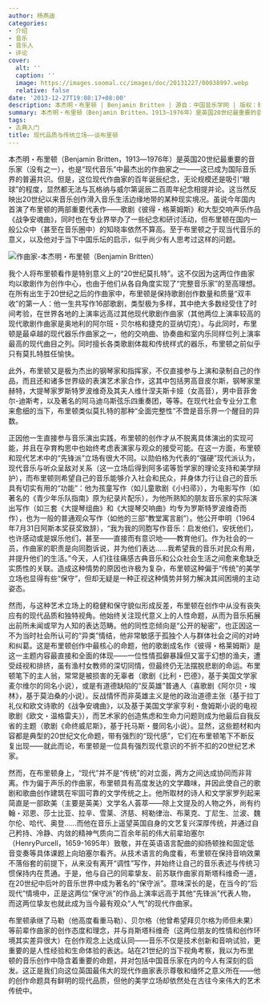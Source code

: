 ```yaml
---
author: 杨燕迪
categories:
- 介绍
- 音乐
- 音乐人
- 评论
cover:
  alt: ''
  caption: ''
  image: https://images.soomal.cc/images/doc/20131227/00038997.webp
  relative: false
date: '2013-12-27T19:08:17+08:00'
description: 本杰明・布里顿 | Benjamin Britten | 源自：中国音乐学网 | 版权：转载 |  平均/总评分：09.33/28
summary: 本杰明・布里顿（Benjamin Britten，1913―1976年）是英国20世纪最重要的音乐家（没有之一），也是“现代音乐”中最杰出的作曲家之一――这已成为国际音乐界的普遍共识。但是，这位现代作曲家的百年诞辰纪念，无论规模还是吸引“眼球”的程度，显然都无法与瓦格纳与威尔第诞辰二百周年纪念相提并论……
tags:
- 古典入门
title: 现代品质与传统立场――谈布里顿
---
```


本杰明・布里顿（Benjamin Britten，1913―1976年）是英国20世纪最重要的音乐家（没有之一），也是“现代音乐”中最杰出的作曲家之一――这已成为国际音乐界的普遍共识。但是，这位现代作曲家的百年诞辰纪念，无论规模还是吸引“眼球”的程度，显然都无法与瓦格纳与威尔第诞辰二百周年纪念相提并论。这当然反映出20世纪以来音乐创作滑入音乐生活边缘地带的某种现实境况。虽说今年国内首演了布里顿的两部重要代表作――歌剧《彼得・格莱姆斯》和大型交响声乐作品《战争安魂曲》，同时也在专业界举办了一些纪念和研讨活动，但布里顿在国内一般公众中（甚至在音乐圈中）的知晓率依然不算高。至于布里顿之于现当代音乐的意义，以及他对于当下中国乐坛的启示，似乎尚少有人思考过这样的问题。

![作曲家-本杰明・布里顿（Benjamin Britten）](https://images.soomal.cc/images/doc/20131227/00038997.webp)





我个人将布里顿看作是特别意义上的“20世纪莫扎特”。这不仅因为这两位作曲家均以歌剧作为创作中心，也由于他们从各自角度实现了“完整音乐家”的至高理想。在所有出生于20世纪之后的作曲家中，布里顿是保持歌剧创作数量和质量“双丰收”的第一人：他一生共写作16部歌剧，类型极为多样，其中绝大多数经受住了时间考验，在世界各地的上演率远高过其他现代歌剧作曲家（其他两位上演率较高的现代歌剧作曲家是奥地利的阿尔班・贝尔格和捷克的亚纳切克）。与此同时，布里顿是最卓越的现代器乐作曲家之一，他的交响曲、协奏曲和室内乐同样位列上演率最高的现代曲目之列。同时擅长各类歌剧体裁和传统样式的器乐，布里顿之前似乎只有莫扎特胜任愉快。

此外，布里顿又是极为杰出的钢琴家和指挥家，不仅直接参与上演和录制自己的作品，而且还和诸多世界级的表演艺术家合作，这其中包括男高音皮尔斯，钢琴家里赫特，大提琴家罗斯特罗波维奇及其夫人维什涅夫斯卡娅（女高音），男中音菲舍尔-迪斯考，以及著名的阿马迪乌斯弦乐四重奏团，等等。在现代社会专业分工愈来愈细的当下，布里顿类似莫扎特的那种“全面完整性”不啻是音乐界一个醒目的异数。

正因他一生直接参与音乐演出实践，布里顿的创作才从不脱离具体演出的实现可能，并且在孕育构思中也始终考虑表演家与观众的接受可能。在这一方面，布里顿和现代艺术中的“先锋派”立场有很大不同。以勋伯格为代表的“强硬”现代派认为，现代音乐与听众呈敌对关系（这一立场后得到阿多诺等哲学家的理论支持和美学辩护），而布里顿则希望自己的音乐能够介入社会和民众，并身体力行让自己的音乐具有切实有用的“功能”：他为孩童写作（如儿童歌剧《小扫帚》），为电影写作（如著名的《青少年乐队指南》原为纪录片配乐），为他所熟知的朋友音乐家的实际演出写作（如三套《大提琴组曲》和《大提琴交响曲》均专为罗斯特罗波维奇而作），也为一般的普通观众写作（如他的三部“教堂寓言剧”）。他公开申明（1964年7月31日阿斯本奖获奖致辞），“我为我的同胞写作音乐：启发他们，安抚他们，也许感动或是娱乐他们，甚至――直接而有意识地――教育他们。作为社会的一员，作曲家的职责是向同胞诉说，并为他们表达……我希望我的音乐对民众有用，并提升他们的生活。”今天，人们往往痛感古典音乐和公众社会生活之间愈来愈缺乏实质性的关联。造成这种情势的原因也许极为复杂，布里顿这种偏于“传统”的美学立场也显得有些“保守”，但却无疑是一种正视这种情势并努力解决其间困境的主动姿态。

然而，与这种艺术立场上的稳健和保守貌似形成反差，布里顿在创作中从没有丧失应有的现代品质和独特视角。他始终关注现代意义上的人性命题，从而为音乐拓展出前所未闻或罕为人知的表达范畴。他的同性恋倾向是“公开的秘密”，也正因这一不为当时社会所认可的“异类”情结，他非常敏感于孤独个人与群体社会之间的对峙和纠葛。这是布里顿创作中最核心的命题，他的歌剧成名作《彼得・格莱姆斯》是这一主题内容最直接和全面的体现――一位性情孤僻暴躁但又富于幻想的渔夫，遭受歧视和排挤，虽有渔村女教师的深切同情，但最终仍无法摆脱悲剧的命运。布里顿笔下的主人翁，常常是被损害的无辜者（歌剧《比利・巴德》，基于美国文学家麦尔维尔的同名小说），或是有道德缺陷的“反英雄”普通人（喜歌剧《阿尔贝・埃林》，基于莫泊桑的小说）。反战情怀而非英雄主义是他的政治道德主张（基于拉丁礼仪和欧文诗歌的《战争安魂曲》，以及基于美国文学家亨利・詹姆斯小说的电视歌剧《欧文・温格雷夫》），而艺术家的创造焦虑和生命力问题则成为他最后自我反省的主题（歌剧《命终威尼斯》，基于托马斯・曼同名小说）。显然，这些题材和内容都是典型的20世纪文化命题，带有强烈的“现代感”，它们在布里顿笔下不断反复出现――就此而论，布里顿是一位具有强烈现代意识的不折不扣的20世纪艺术家。

然而，在布里顿身上，“现代”并不是“传统”的对立面，两方之间达成协同而非背离。作为偏于声乐的作曲家，布里顿具有高度发达的文学趣味，并因此使自己的歌剧和歌曲创作建筑在牢固可靠的文学传统之上。他所取材的诗人和文学家罗列起来简直是一部欧美（主要是英美）文学名人荟萃――除上文提及的人物之外，尚有约翰・邓恩、莎士比亚、拉辛、雪莱、济慈、柯勒律治、布莱克、丁尼生、兰波、魏尔伦、哈代、奥登……而他在音乐上遥望英国自身的文艺复兴深厚传统，并通过自己矜持、冷静、内敛的精神气质向二百余年前的伟大前辈珀塞尔（HenryPurcell，1659-1695年）致敬，并在英语语言配曲的抑扬顿挫和固定低音变奏等具体课题上向珀塞尔看齐。从技术语言的角度看，布里顿在保持音响效果不落俗套的前提下，从来没有离开“调性”写作，并始终让自己的音乐表述与传统习惯保持内在贯通。于是，他与自己的同辈挚友、前苏联作曲家肖斯塔科维奇一道，在20世纪中后叶的音乐世界中成为著名的“保守派”。意味深长的是，在当今的“后现代”情境中，正是这两位“保守派”的作品上演率远高于其他“先锋派”代表人物，而这两位挚友也就此成为当今最有观众“人气”的现代作曲家。

布里顿承继了马勒（他高度看重马勒）、贝尔格（他曾希望拜贝尔格为师但未果）等前辈作曲家的创作态度和理念，并与肖斯塔科维奇（这两位朋友的性情和创作环境其实差异很大）在创作观念上达成认同――音乐不仅是技术创新和音响试验，更重要的是人性经验和生命体验的表达。站在21世纪的当下视角考察，我以为布里顿的音乐创作中隐含着重要的命题，并对包括中国音乐家在内的今人有深刻的启发。这正是我们向这位英国最伟大的现代作曲家表示尊敬和缅怀之意义所在――他的创作命题具有鲜明的现代品质，但他的美学立场却依然处在古往今来伟大的艺术传统中。